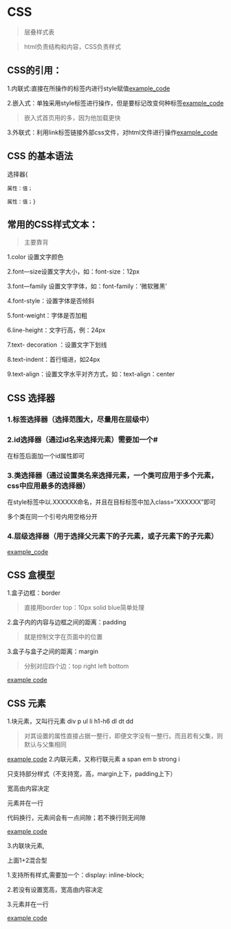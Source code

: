 # CSS
> 层叠样式表

> html负责结构和内容，CSS负责样式
## CSS的引用：
1.内联式:直接在所操作的标签内进行style赋值[example_code](/source_code/1.html)

2.嵌入式：单独采用style标签进行操作，但是要标记改变何种标签[example_code](/source_code/2.html)
> 嵌入式首页用的多，因为他加载更快

3.外联式：利用link标签链接外部css文件，对html文件进行操作[example_code](/source_code/3.html)

## CSS 的基本语法
选择器{
    
    属性：值；
    
    属性：值；}

## 常用的CSS样式文本：
> 主要靠背

1.color 设置文字颜色

2.font—size设置文字大小，如：font-size：12px

3.font—family 设置文字字体，如：font-family：‘微软雅黑’

4.font-style：设置字体是否倾斜

5.font-weight：字体是否加粗

6.line-height：文字行高，例：24px

7.text- decoration ：设置文字下划线

8.text-indent：首行缩进，如24px

9.text-align：设置文字水平对齐方式，如：text-align：center



## CSS 选择器
### 1.标签选择器（选择范围大，尽量用在层级中）
### 2.id选择器（通过id名来选择元素）需要加一个#
在标签后面加一个id属性即可
### 3.类选择器（通过设置类名来选择元素，一个类可应用于多个元素，css中应用最多的选择器）
在style标签中以.XXXXXX命名，并且在目标标签中加入class=“XXXXXX”即可

多个类在同一个引号内用空格分开
### 4.层级选择器（用于选择父元素下的子元素，或子元素下的子元素）

[example_code](/source_code/CSSchoice.html)

## CSS 盒模型
1.盒子边框：border
> 直接用border top：10px solid blue简单处理 

2.盒子内的内容与边框之间的距离：padding
> 就是控制文字在页面中的位置 

3.盒子与盒子之间的距离：margin
> 分别对应四个边：top right left bottom

[example code](/surce_code/CSSbox.html)

## CSS 元素
1.块元素，又叫行元素 div p ul li h1-h6 dl dt dd
> 对其设置的属性直接占据一整行，即便文字没有一整行。而且若有父集，则默认与父集相同

[example code](/source_code/CSSmeta.html)
2.内联元素，又称行联元素 a span em b strong i

只支持部分样式（不支持宽，高，margin上下，padding上下）

宽高由内容决定


元素并在一行

代码换行，元素间会有一点间隙；若不换行则无间隙

[example code](/source_code/CSSmeta2.html)

3.内联块元素,

上面1+2混合型

1.支持所有样式,需要加一个：display: inline-block;

2.若没有设置宽高，宽高由内容决定

3.元素并在一行

[example code](/source_code/CSSmeta.html)
